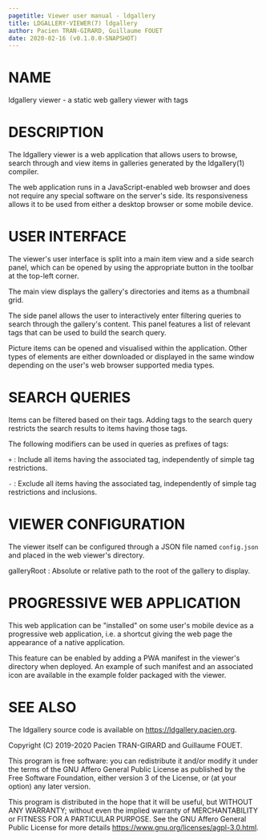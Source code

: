 ```yaml
---
pagetitle: Viewer user manual - ldgallery
title: LDGALLERY-VIEWER(7) ldgallery
author: Pacien TRAN-GIRARD, Guillaume FOUET
date: 2020-02-16 (v0.1.0.0-SNAPSHOT)
---
```



# NAME

ldgallery viewer - a static web gallery viewer with tags


# DESCRIPTION

The ldgallery viewer is a web application that allows users to browse, search through and view items in galleries generated by the ldgallery(1) compiler.

The web application runs in a JavaScript-enabled web browser and does not require any special software on the server's side.  Its responsiveness allows it to be used from either a desktop browser or some mobile device.


# USER INTERFACE

The viewer's user interface is split into a main item view and a side search panel, which can be opened by using the appropriate button in the toolbar at the top-left corner.

The main view displays the gallery's directories and items as a thumbnail grid.

The side panel allows the user to interactively enter filtering queries to search through the gallery's content.  This panel features a list of relevant tags that can be used to build the search query.

Picture items can be opened and visualised within the application.  Other types of elements are either downloaded or displayed in the same window depending on the user's web browser supported media types.


# SEARCH QUERIES

Items can be filtered based on their tags.
Adding tags to the search query restricts the search results to items having those tags.

The following modifiers can be used in queries as prefixes of tags:

`+`
: Include all items having the associated tag,
  independently of simple tag restrictions.

`-`
: Exclude all items having the associated tag,
  independently of simple tag restrictions and inclusions.


<!-- TODO: document tag groups and disambiguation once they're fully implemented (#29) -->


# VIEWER CONFIGURATION

The viewer itself can be configured through a JSON file named `config.json` and placed in the web viewer's directory.

galleryRoot
: Absolute or relative path to the root of the gallery to display.


# PROGRESSIVE WEB APPLICATION

This web application can be "installed" on some user's mobile device as a progressive web application, i.e. a shortcut giving the web page the appearance of a native application.

This feature can be enabled by adding a PWA manifest in the viewer's directory when deployed.  An example of such manifest and an associated icon are available in the example folder packaged with the viewer.


# SEE ALSO

The ldgallery source code is available on <https://ldgallery.pacien.org>.

Copyright (C) 2019-2020  Pacien TRAN-GIRARD and Guillaume FOUET.

This program is free software: you can redistribute it and/or modify it under the terms of the GNU Affero General Public License as published by the Free Software Foundation, either version 3 of the License, or (at your option) any later version.

This program is distributed in the hope that it will be useful, but WITHOUT ANY WARRANTY; without even the implied warranty of MERCHANTABILITY or FITNESS FOR A PARTICULAR PURPOSE.  See the GNU Affero General Public License for more details <https://www.gnu.org/licenses/agpl-3.0.html>.

